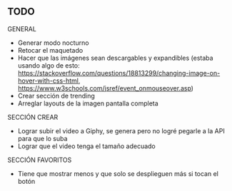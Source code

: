 ## TODO

GENERAL
* Generar modo nocturno 
* Retocar el maquetado
* Hacer que las imágenes sean descargables y expandibles (estaba usando algo de esto: https://stackoverflow.com/questions/18813299/changing-image-on-hover-with-css-html, https://www.w3schools.com/jsref/event_onmouseover.asp)
* Crear sección de trending
* Arreglar layouts de la imagen pantalla completa

SECCIÓN CREAR 
* Lograr subir el video a Giphy, se genera pero no logré pegarle a la API para que lo suba
* Lograr que el video tenga el tamaño adecuado

SECCIÓN FAVORITOS
* Tiene que mostrar menos y que solo se desplieguen más si tocan el botón
